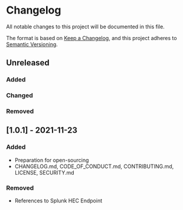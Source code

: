 # Changelog

All notable changes to this project will be documented in this file.

The format is based on [Keep a Changelog](https://keepachangelog.com/en/1.0.0/),
and this project adheres to [Semantic Versioning](https://semver.org/spec/v2.0.0.html).

## Unreleased

### Added

### Changed

### Removed

## [1.0.1] - 2021-11-23

### Added

- Preparation for open-sourcing
- CHANGELOG.md, CODE_OF_CONDUCT.md, CONTRIBUTING.md, LICENSE, SECURITY.md

### Removed

- References to Splunk HEC Endpoint
